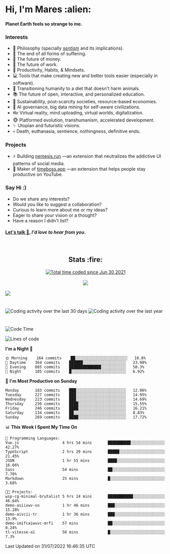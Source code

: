 <h1>Hi, I'm Mares :alien:</h1>

#### Planet Earth feels so strange to me.

### **Interests**

- 🌊 Philosophy (specially [_sentism_][sentismmedium] and its implications).
- 🎯 The end of all forms of suffering.
- 💸 The future of money.
- 💼 The future of work.
- 🧠 Productivity, Habits, & Mindsets.
- 💻 Tools that make creating new and better tools easier (especially in software).
- 🥗 Transitioning humanity to a diet that doesn't harm animals.
- 📚 The future of open, interactive, and personalized education.
- 🌱 Sustainability, post-scarcity societies, resource-based economies.
- 🤖 AI governance, big data mining for self-aware civilizations.
- 👓 Virtual reality, mind uploading, virtual worlds, digitalization.
- 🐵 Platformed evolution, transhumanism, accelerated development.
- ✨ Utopian and futuristic visions.
- 💀 Death, euthanasia, sentience, nothingness, definitive ends.


### **Projects**

- ⚡ Building [nemesis.run](https://chrome.google.com/webstore/detail/nemesis-%E2%80%93-humane-design-f/blfbbifgjgikekfochleknjcopefifgo?hl=en) —an extension that neutralizes the addictive UI patterns of social media.
- 💎 Maker of [timeboss.app](https://timeboss.app) —an extension that helps people stay productive on YouTube.


### **Say Hi :)**

- Do we share any interests?
- Would you like to suggest a collaboration?
- Curious to learn more about me or my ideas?
- Eager to share your vision or a thought?
- Have a reason I didn't list?

#### [Let's talk :wave:.](mailto:mareszhar@gmail.com) _I'd love to hear from you_.

[sentismmedium]: https://medium.com/@mareszhar/born-a-prisoner-a-reflection-about-life-its-struggles-and-a-plan-to-escape-d8566ce9b026

<br>

<h2 align="center">Stats :fire:</h2>

<div align="center">
  <a href="https://wakatime.com/@cfdc0e0d-4860-4b62-9ff0-cb659185525e">
    <img src="https://wakatime.com/badge/user/cfdc0e0d-4860-4b62-9ff0-cb659185525e.svg" alt="Total time coded since Jun 30 2021" />
  </a>
</div>

<br>

<!-- 
Add or remove this: 
&dates=B1AAB3FF 
...or this...
&date_format=M%20j%5B%2C%20Y%5D
from the *streak stats URL below* if they get bugged and aren't updating: 
-->

<div align="center">
  <img src="https://github-readme-streak-stats.herokuapp.com?user=mareszhar&theme=black-ice&hide_border=true&stroke=FFFFFF15&ring=DF8FFE&fire=DF8FFE&currStreakLabel=DF8FFE&background=1A232A&currStreakNum=86FFAB&dates=B1AAB3FF&date_format=M%20j%5B%2C%20Y%5D">
</div>

<br>

<img src="https://activity-graph.herokuapp.com/graph?username=mareszhar&theme=nord&bg_color=00000000&color=979797&line=DF8FFE&point=00000000&area=true&hide_border=true">

<br>

<h1></h1>

<img src="https://wakatime.com/share/@mares/5df0ff02-9c79-41b4-b540-51dc9c65a57b.svg" alt="Coding activity over the last 30 days" />
<img src="https://wakatime.com/share/@mares/ea89ba71-f374-40af-930c-e0655909fe37.svg" alt="Coding activity over the last year" />

<h1></h1>

<!--START_SECTION:waka-->
![Code Time](http://img.shields.io/badge/Code%20Time-555%20hrs%2013%20mins-blue)

![Lines of code](https://img.shields.io/badge/From%20Hello%20World%20I%27ve%20Written-149%20Thousand%20lines%20of%20code-blue)

**I'm a Night 🦉** 

```text
🌞 Morning    164 commits    ██░░░░░░░░░░░░░░░░░░░░░░░   10.8% 
🌆 Daytime    364 commits    ██████░░░░░░░░░░░░░░░░░░░   23.98% 
🌃 Evening    885 commits    ██████████████░░░░░░░░░░░   58.3% 
🌙 Night      105 commits    █░░░░░░░░░░░░░░░░░░░░░░░░   6.92%

```
📅 **I'm Most Productive on Sunday** 

```text
Monday       183 commits    ███░░░░░░░░░░░░░░░░░░░░░░   12.06% 
Tuesday      227 commits    ███░░░░░░░░░░░░░░░░░░░░░░   14.95% 
Wednesday    223 commits    ███░░░░░░░░░░░░░░░░░░░░░░   14.69% 
Thursday     236 commits    ████░░░░░░░░░░░░░░░░░░░░░   15.55% 
Friday       246 commits    ████░░░░░░░░░░░░░░░░░░░░░   16.21% 
Saturday     134 commits    ██░░░░░░░░░░░░░░░░░░░░░░░   8.83% 
Sunday       269 commits    ████░░░░░░░░░░░░░░░░░░░░░   17.72%

```


📊 **This Week I Spent My Time On** 

```text
💬 Programming Languages: 
Vue.js                   4 hrs 54 mins       ██████████░░░░░░░░░░░░░░░   42.27% 
TypeScript               2 hrs 29 mins       █████░░░░░░░░░░░░░░░░░░░░   21.45% 
JSON                     1 hr 55 mins        ████░░░░░░░░░░░░░░░░░░░░░   16.66% 
Sass                     54 mins             ██░░░░░░░░░░░░░░░░░░░░░░░   7.78% 
Markdown                 25 mins             █░░░░░░░░░░░░░░░░░░░░░░░░   3.68%

🐱‍💻 Projects: 
wsp-cg-minimal-brutalist 5 hrs 24 mins       ███████████░░░░░░░░░░░░░░   46.64% 
demo-asiivwv-so          1 hr 46 mins        ███░░░░░░░░░░░░░░░░░░░░░░   15.28% 
demo-aivcii-tr           1 hr 36 mins        ███░░░░░░░░░░░░░░░░░░░░░░   13.9% 
demo-imifcaiwuvc-mrfi    57 mins             ██░░░░░░░░░░░░░░░░░░░░░░░   8.24% 
tl-vitesse-a1            50 mins             █░░░░░░░░░░░░░░░░░░░░░░░░   7.3%

```


 Last Updated on 31/07/2022 16:46:35 UTC
<!--END_SECTION:waka-->
